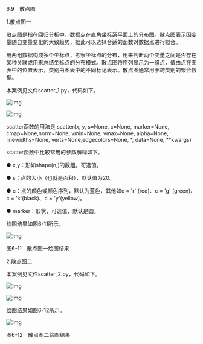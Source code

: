 6.9　散点图

1.散点图一

散点图是指在回归分析中，数据点在直角坐标系平面上的分布图。散点图表示因变量随自变量变化的大致趋势，据此可以选择合适的函数对数据点进行拟合。

用两组数据构成多个坐标点，考察坐标点的分布，用来判断两个变量之间是否存在某种关联或用来总结坐标点的分布模式。散点图将序列显示为一组点，值由点在图表中的位置表示，类别由图表中的不同标记表示。散点图通常用于跨类别的聚合数据。

本案例见文件scatter_1.py，代码如下。

![img](https://cdn.nlark.com/yuque/0/2022/jpeg/21473765/1644303524324-9463bbaf-2fc5-449f-8b52-cb5cb6a3b787.jpeg)

![img](https://cdn.nlark.com/yuque/0/2022/jpeg/21473765/1644303524704-267b2114-c0b5-4f03-a9da-dd817d259a09.jpeg)

scatter函数的用法是 scatter(x, y, s=None, c=None, marker=None, cmap=None,norm=None, vmin=None, vmax=None, alpha=None, linewidths=None, verts=None,edgecolors=None, *, data=None, **kwargs)

scatter函数中比较常用的参数解释如下。

● x,y：形如shape(n,)的数组，可选值。

● s：点的大小（也就是面积），默认值为20。

● c：点的颜色或颜色序列，默认为蓝色，其他如c = 'r' (red)、c = 'g' (green)、c = 'k'(black)、c = 'y'(yellow)。

● marker：形状，可选值，默认是圆。

绘图结果如图6-11所示。

![img](https://cdn.nlark.com/yuque/0/2022/jpeg/21473765/1644303525079-61da210c-194a-41d8-bd63-b80f4ce31839.jpeg)

图6-11　散点图一绘图结果

2.散点图二

本案例见文件scatter_2.py，代码如下。

![img](https://cdn.nlark.com/yuque/0/2022/jpeg/21473765/1644303525658-bc1d00d6-fb96-4890-83cf-bb75b3591265.jpeg)

![img](https://cdn.nlark.com/yuque/0/2022/jpeg/21473765/1644303525972-2012295e-a359-4d91-b3d7-161fe6409023.jpeg)

绘图结果如图6-12所示。

![img](https://cdn.nlark.com/yuque/0/2022/jpeg/21473765/1644303526777-03394f9d-e235-47a7-93d8-b706c3b469de.jpeg)

图6-12　散点图二绘图结果
